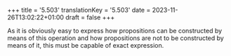 +++
title = '5.503'
translationKey = '5.503'
date = 2023-11-26T13:02:22+01:00
draft = false
+++

As it is obviously easy to express how propositions can be constructed by means of this operation and how propositions are not to be constructed by means of it, this must be capable of exact expression.
